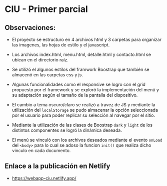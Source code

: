 # CIU - Primer parcial

## Observaciones:

- El proyecto se estructuro en 4 archivos html y 3 carpetas para organizar las imagenes, las hojas de estilo y el javascript.

- Los archivos index.html, menu.html, detalle.html y contacto.html se ubican en el directorio raíz.

- Se utilizó el algunos estilos del framwork Boostrap que también se almacenó en las carpetas css y js.

- Algunas funcionalidades como el responsive se logro con el grid propuesto por el framework y se exploró la implementación del menú y su adaptación según el tamaño de la pantalla del dispositivo.

- El cambio a tema oscuro/claro se realizó a travez de JS y mediante la utilización del `localStorage` se pudo almacenar la opción seleccionada por el usuario para poder replicar su selección al navegar por el sitio.

- Mediante la utilización de las clases de Boostrap `dark` y `light` de los distintos componentes se logró la dinámica deseada.

- El menú se vinculó con los archivos deseados mediante el evento `onLoad` del `<body>` para lo cual se adoso la funcion `init()` que realiza dicho vinculo en cada documento.

## Enlace a la publicación en Netlify

- https://webapp-ciu.netlify.app/
